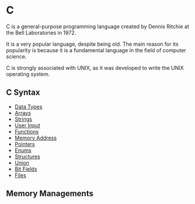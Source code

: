 # C

C is a general-purpose programming language created by Dennis Ritchie at the Bell Laboratories in 1972.

It is a very popular language, despite being old. The main reason for its popularity is because it is a fundamental language in the field of computer science.

C is strongly associated with UNIX, as it was developed to write the UNIX operating system.

## C Syntax

- [Data Types](./basic-data-types.md)
- [Arrays](./arrays.md)
- [Strings](./strings.md)
- [User Input](./user-input.md)
- [Functions](./functions.md)
- [Memory Address](./memory-address.md)
- [Pointers](./pointers.md)
- [Enums](./enums.md)
- [Structures](./structures.md)
- [Union](./union.md)
- [Bit Fields](./bitfields.md)
- [Files](./files.md)

## Memory Managements

